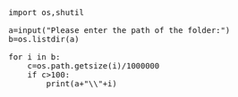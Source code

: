 <pre>

import os,shutil

a=input("Please enter the path of the folder:")
b=os.listdir(a)

for i in b:
    c=os.path.getsize(i)/1000000
    if c>100:
        print(a+"\\"+i)

</pre>